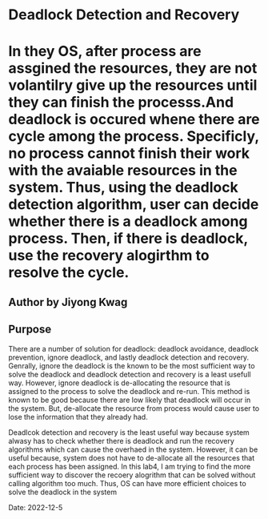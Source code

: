<h1>Deadlock Detection and Recovery<h1>

In they OS, after process are assgined the resources, they are not volantilry give up the resources until they can finish the processs.And deadlock is occured whene there are cycle among the process. Specificly, no process cannot finish their work with the avaiable resources in the system. Thus, using the deadlock detection algorithm, user can decide whether there is a deadlock among process. Then, if there is deadlock, use the recovery alogirthm to resolve the cycle.  

<h2>Author by Jiyong Kwag</h2>

<h2>Purpose</h2>

There are a number of solution for deadlock: deadlock avoidance, deadlock prevention, ignore deadlock, and lastly deadlock detection and recovery. Genrally, ignore the deadlock is the known to be the most sufficient way to solve the deadlock and deadlock detection and recovery is a least usefull way. However, ignore deadlock is de-allocating the resource that is assigned to the process to solve the deadlock and re-run. This method is known to be good because there are low likely that deadlock will occur in the system. But, de-allocate the resource from process would cause user to lose the information that they already had.

 Deadlcok detection and recovery is the least useful way because system alwasy has to check whether there is deadlock and run the recovery algorithms which can cause the overhaed in the system. However, it can be useful because, system does not have to de-allocate all the resources that each process has been assigned. In this lab4, I am trying to find the more sufficient way to discover the recoery alogrithm that can be solved without calling algorithm too much. Thus, OS can have more efficient choices to solve the deadlock in the system


Date: 2022-12-5

